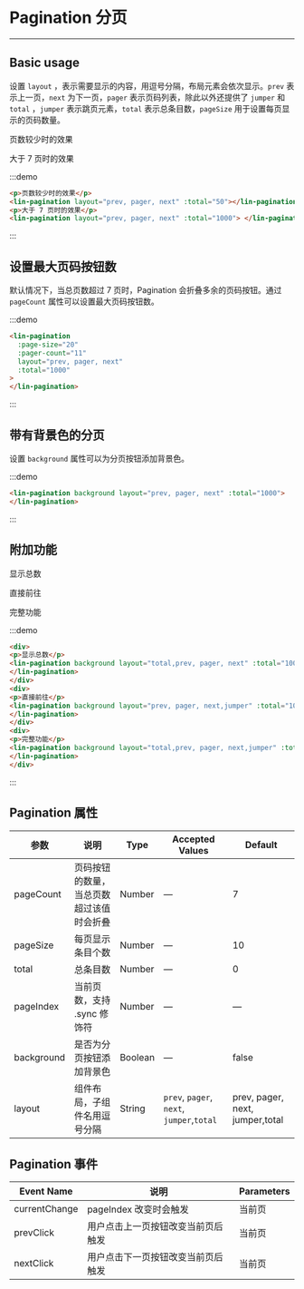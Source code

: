# Pagination 分页

---

## Basic usage

设置 `layout` ，表示需要显示的内容，用逗号分隔，布局元素会依次显示。`prev` 表示上一页，`next` 为下一页，`pager` 表示页码列表，除此以外还提供了 `jumper` 和 `total` ，`jumper` 表示跳页元素，`total` 表示总条目数，`pageSize` 用于设置每页显示的页码数量。

<div class='demo-block'>
<p>页数较少时的效果</p>
<lin-pagination
    layout="prev, pager, next"
    :total="50"></lin-pagination>
    <p>大于 7 页时的效果</p>
  <lin-pagination
    layout="prev, pager, next"
    :total="1000">
  </lin-pagination>
</div>

:::demo

```html
<p>页数较少时的效果</p>
<lin-pagination layout="prev, pager, next" :total="50"></lin-pagination>
<p>大于 7 页时的效果</p>
<lin-pagination layout="prev, pager, next" :total="1000"> </lin-pagination>
```

:::

## 设置最大页码按钮数

默认情况下，当总页数超过 7 页时，Pagination 会折叠多余的页码按钮。通过 `pageCount` 属性可以设置最大页码按钮数。

<div class='demo-block'>
<lin-pagination
  :page-size="20"
  :pager-count="11"
  layout="prev, pager, next"
  :total="1000">
</lin-pagination>
</div>

:::demo

```html
<lin-pagination
  :page-size="20"
  :pager-count="11"
  layout="prev, pager, next"
  :total="1000"
>
</lin-pagination>
```

:::

## 带有背景色的分页

设置 `background` 属性可以为分页按钮添加背景色。

<div class='demo-block'>
<lin-pagination
  background
  layout="prev, pager, next"
  :total="1000">
</lin-pagination>
</div>

:::demo

```html
<lin-pagination background layout="prev, pager, next" :total="1000">
</lin-pagination>
```

:::

## 附加功能
<div class='demo-block'>
<div>
<p>显示总数</p>
<lin-pagination background layout="total,prev, pager, next" :total="1000">
</lin-pagination>
</div>
<div>
<p>直接前往</p>
<lin-pagination background layout="prev, pager, next,jumper" :total="1000">
</lin-pagination>
</div>
<div>
<p>完整功能</p>
<lin-pagination background layout="total,prev, pager, next,jumper" :total="1000">
</lin-pagination>
</div>
</div>

:::demo
```html
<div>
<p>显示总数</p>
<lin-pagination background layout="total,prev, pager, next" :total="1000">
</lin-pagination>
</div>
<div>
<p>直接前往</p>
<lin-pagination background layout="prev, pager, next,jumper" :total="1000">
</lin-pagination>
</div>
<div>
<p>完整功能</p>
<lin-pagination background layout="total,prev, pager, next,jumper" :total="1000">
</lin-pagination>
</div>
```
:::

## Pagination 属性

| 参数       | 说明                                     | Type    | Accepted Values                                    | Default                          |
| ---------- | ---------------------------------------- | ------- | ----------------------------------------- | ------------------------------- |
| pageCount  | 页码按钮的数量，当总页数超过该值时会折叠 | Number  | —                                         | 7                               |
| pageSize   | 每页显示条目个数                         | Number  | —                                         | 10                              |
| total      | 总条目数                                 | Number  | —                                         | 0                               |
| pageIndex  | 当前页数，支持 .sync 修饰符              | Number  | —                                         | —                               |
| background | 是否为分页按钮添加背景色                 | Boolean | —                                         | false                           |
| layout     | 组件布局，子组件名用逗号分隔             | String  | `prev`, `pager`, `next`, `jumper`,`total` | prev, pager, next, jumper,total |

## Pagination 事件

| Event Name      | 说明                               | Parameters |
| ------------- | ---------------------------------- | -------- |
| currentChange | pageIndex 改变时会触发             | 当前页   |
| prevClick     | 用户点击上一页按钮改变当前页后触发 | 当前页   |
| nextClick     | 用户点击下一页按钮改变当前页后触发 | 当前页   |
